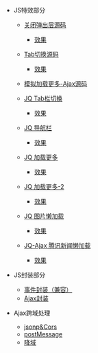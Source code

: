 * JS特效部分
	* [关闭弹出层源码](https://github.com/lzj222312/personalProject/blob/master/JS%E7%89%B9%E6%95%88%E9%83%A8%E5%88%86/SimulationBox.html)
		* [效果](https://lzj222312.github.io/personalProject/JS%E7%89%B9%E6%95%88%E9%83%A8%E5%88%86/SimulationBox.html)
		
	* [Tab切换源码](https://github.com/lzj222312/personalProject/blob/master/JS%E7%89%B9%E6%95%88%E9%83%A8%E5%88%86/TabCutover.html)
		* [效果](https://lzj222312.github.io/personalProject/JS%E7%89%B9%E6%95%88%E9%83%A8%E5%88%86/TabCutover.html)
	
    * [模拟加载更多-Ajax源码](https://github.com/lzj222312/personalProject/blob/master/JS%E7%89%B9%E6%95%88%E9%83%A8%E5%88%86/Ajax_demo/index.html)

    * [JQ Tab栏切换](https://github.com/lzj222312/personalProject/blob/master/JQuery/NavigationBar/index.html)
    	* [效果](http://i4.buimg.com/567571/95c7e5c79d071348.gif)

    * [JQ 导航栏](https://github.com/lzj222312/personalProject/blob/master/JQuery/TabBar/index.html)
    	* [效果](http://i4.buimg.com/567571/8e1a07d0268c6217.gif)

    * [JQ 加载更多](https://github.com/lzj222312/personalProject/blob/master/JQuery/loadMore/index.html)
    	* [效果](http://i1.piimg.com/567571/ac67d3aa41509916.gif)

   	* [JQ 加载更多-2](https://github.com/lzj222312/personalProject/blob/master/JQuery/loadMore-2/index.html)
    	* [效果](http://i4.buimg.com/567571/c07e216603a50b3b.gif)

    * [JQ 图片懒加载]()
    	* [效果]()

    * [JQ-Ajax 腾讯新闻懒加载]()
    	* [效果](http://i2.muimg.com/567571/b0995e658d3fa399.gif)

* JS封装部分
	* [事件封装（兼容）](https://github.com/lzj222312/personalProject/blob/master/JS%E5%B0%81%E8%A3%85%E9%83%A8%E5%88%86/eventCompatibility.js)
	* [Ajax封装](https://github.com/lzj222312/personalProject/blob/master/JS%E5%B0%81%E8%A3%85%E9%83%A8%E5%88%86/ajax.js)

* Ajax跨域处理
	* [jsonp&Cors](https://github.com/lzj222312/personalProject/tree/master/Ajax%E8%B7%A8%E5%9F%9F%E5%A4%84%E7%90%86/jsonp%26Cors)
	* [postMessage](https://github.com/lzj222312/personalProject/tree/master/Ajax%E8%B7%A8%E5%9F%9F%E5%A4%84%E7%90%86/postMessage)
	* [降域](https://github.com/lzj222312/personalProject/tree/master/Ajax%E8%B7%A8%E5%9F%9F%E5%A4%84%E7%90%86/%E9%99%8D%E5%9F%9F)

